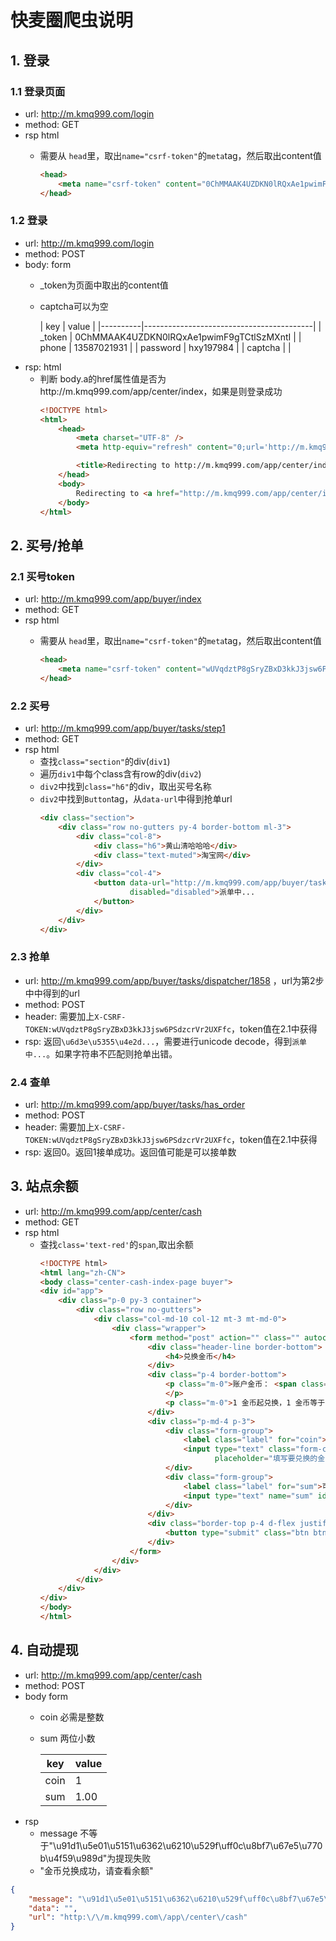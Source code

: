 # 快麦圈爬虫说明

## 1. 登录

### 1.1 登录页面

* url: http://m.kmq999.com/login
* method: GET
* rsp html
    * 需要从 `head`里，取出`name="csrf-token"`的`meta`tag，然后取出content值

        ```html
        <head>
            <meta name="csrf-token" content="0ChMMAAK4UZDKN0lRQxAe1pwimF9gTCtlSzMXntI">
        </head>
        ```

### 1.2 登录

* url: http://m.kmq999.com/login
* method: POST
* body: form
    * _token为页面中取出的content值
    * captcha可以为空

      | key      | value                                    |
                  |----------|------------------------------------------|
      | _token   | 0ChMMAAK4UZDKN0lRQxAe1pwimF9gTCtlSzMXntI |
      | phone    | 13587021931                              |
      | password | hxy197984                                |
      | captcha  |                                          |
* rsp: html
  * 判断 body.a的href属性值是否为http://m.kmq999.com/app/center/index，如果是则登录成功
    ```html
    <!DOCTYPE html>
    <html>
        <head>
            <meta charset="UTF-8" />
            <meta http-equiv="refresh" content="0;url='http://m.kmq999.com/app/center/index'" />

            <title>Redirecting to http://m.kmq999.com/app/center/index</title>
        </head>
        <body>
            Redirecting to <a href="http://m.kmq999.com/app/center/index">http://m.kmq999.com/app/center/index</a>.
        </body>
    </html>
    ```


## 2. 买号/抢单

### 2.1 买号token

* url: http://m.kmq999.com/app/buyer/index
* method: GET
* rsp html
    * 需要从 `head`里，取出`name="csrf-token"`的`meta`tag，然后取出content值

        ```html
        <head>
            <meta name="csrf-token" content="wUVqdztP8gSryZBxD3kkJ3jsw6PSdzcrVr2UXFfc">
        </head>
        ```

### 2.2 买号
* url: http://m.kmq999.com/app/buyer/tasks/step1
* method: GET
* rsp html
    * 查找`class="section"`的div(`div1`)
    * 遍历`div1`中每个class含有row的div(`div2`)
    * `div2`中找到`class="h6"`的div，取出买号名称
    * `div2`中找到`Button`tag，从`data-url`中得到抢单url
      ```html
      <div class="section">
          <div class="row no-gutters py-4 border-bottom ml-3">
              <div class="col-8">
                  <div class="h6">黄山清哈哈哈</div>
                  <div class="text-muted">淘宝网</div>
              </div>
              <div class="col-4">
                  <button data-url="http://m.kmq999.com/app/buyer/tasks/dispatcher/1858" class="btn btn-primary dispatcher"
                          disabled="disabled">派单中...
                  </button>
              </div>
          </div>
      </div>
      ```

### 2.3 抢单
* url: http://m.kmq999.com/app/buyer/tasks/dispatcher/1858 ，url为第2步中中得到的url
* method: POST
* header: 需要加上`X-CSRF-TOKEN:wUVqdztP8gSryZBxD3kkJ3jsw6PSdzcrVr2UXFfc`，token值在2.1中获得
* rsp: 返回`\u6d3e\u5355\u4e2d...`，需要进行unicode decode，得到`派单中...`。如果字符串不匹配则抢单出错。

### 2.4 查单
* url: http://m.kmq999.com/app/buyer/tasks/has_order
* method: POST
* header: 需要加上`X-CSRF-TOKEN:wUVqdztP8gSryZBxD3kkJ3jsw6PSdzcrVr2UXFfc`，token值在2.1中获得
* rsp: 返回0。返回1接单成功。返回值可能是可以接单数

## 3. 站点余额
* url: http://m.kmq999.com/app/center/cash
* method: GET
* rsp html
  * 查找`class='text-red'`的`span`,取出余额
    ```html
    <!DOCTYPE html>
    <html lang="zh-CN">
    <body class="center-cash-index-page buyer">
    <div id="app">
        <div class="p-0 py-3 container">
            <div class="row no-gutters">
                <div class="col-md-10 col-12 mt-3 mt-md-0">
                    <div class="wrapper">
                        <form method="post" action="" class="" autocomplete="off" id="form">
                            <div class="header-line border-bottom">
                                <h4>兑换金币</h4>
                            </div>
                            <div class="p-4 border-bottom">
                                <p class="m-0">账户金币： <span class="text-red">145.86</span> 金币
                                </p>
                                <p class="m-0">1 金币起兑换，1 金币等于 1 元。</p>
                            </div>
                            <div class="p-md-4 p-3">
                                <div class="form-group">
                                    <label class="label" for="coin">要兑换金币：</label>
                                    <input type="text" class="form-control" id="coin" name="coin"
                                           placeholder="填写要兑换的金币数量">
                                </div>
                                <div class="form-group">
                                    <label class="label" for="sum">可获得现金（元）：</label>
                                    <input type="text" name="sum" id="sum" class="form-control" value="">
                                </div>
                            </div>
                            <div class="border-top p-4 d-flex justify-content-center align-items-center">
                                <button type="submit" class="btn btn-primary" id="btn-submit">提现金币</button>
                            </div>
                        </form>
                    </div>
                </div>
            </div>
        </div>
    </div>
    </body>
    </html>
    ```
    
## 4. 自动提现
* url: http://m.kmq999.com/app/center/cash
* method: POST
* body form
  * coin 必需是整数
  * sum 两位小数

    | key  | value |
    |------|-------|
    | coin | 1     |
    | sum  | 1.00  |
* rsp
  * message 不等于"\u91d1\u5e01\u5151\u6362\u6210\u529f\uff0c\u8bf7\u67e5\u770b\u4f59\u989d"为提现失败
  * "金币兑换成功，请查看余额"

```json
{
	"message": "\u91d1\u5e01\u5151\u6362\u6210\u529f\uff0c\u8bf7\u67e5\u770b\u4f59\u989d",
	"data": "",
	"url": "http:\/\/m.kmq999.com\/app\/center\/cash"
}
```
